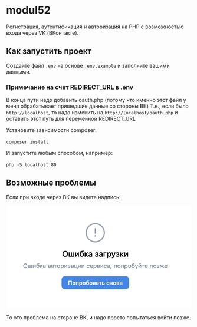 # modul52

Регистрация, аутентификация и авторизация на PHP с возможностью входа через VK (ВКонтакте).


## Как запустить проект

Создайте файл `.env` на основе `.env.example` и заполните вашими данными.

### Примечание на счет REDIRECT_URL в .env
В конца пути надо добавить oauth.php (потому что именно этот файл у меня обрабатывает пришедшие данные со стороны ВК)
Т.е., если было `http://localhost`, то надо изменить на `http://localhost/oauth.php` и оставить этот путь для переменной REDIRECT_URL

Установите зависимости composer:

`composer install`

И запустите любым способом, например:

`php -S localhost:80`

## Возможные проблемы

Если при входе через ВК вы видете надпись:

![alt text](/app/img/vk_server_error.png)

То это проблема на стороне ВК, и надо просто попытаться войти позже.
